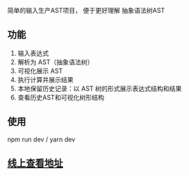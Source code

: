简单的输入生产AST项目， 便于更好理解 抽象语法树AST

## 功能
1. 输入表达式
2. 解析为 AST（抽象语法树）
3. 可视化展示 AST
4. 执行计算并展示结果
5. 本地保留历史记录：以 AST 树的形式展示表达式结构和结果
6. 查看历史AST和可视化树形结构

## 使用  
npm run dev / yarn dev

## [线上查看地址](https://secretclubscn.com/ASTCalculator)
